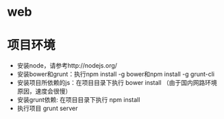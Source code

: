web
===
# 项目环境
- 安装node，请参考http://nodejs.org/
- 安装bower和grunt：执行npm install -g bower和npm install -g grunt-cli
- 安装项目所依赖的js：在项目目录下执行 bower install （由于国内网路环境原因，速度会很慢）
- 安装grunt依赖: 在项目目录下执行 npm install
- 执行项目 grunt server